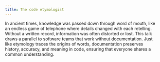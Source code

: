 ```yaml
---
title: The code etymologist
---
```


In ancient times, knowledge was passed down through word of mouth, like an endless game of telephone where details changed with each retelling. Without a written record, information was often distorted or lost. This talk draws a parallel to software teams that work without documentation. Just like etymology traces the origins of words, documentation preserves history, accuracy, and meaning in code, ensuring that everyone shares a common understanding.
